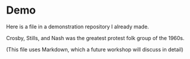 # Demo
Here is a file in a demonstration repository I already made.


Crosby, Stills, and Nash was the greatest protest folk group of the 1960s.


(This file uses Markdown, which a future workshop will discuss in detail)
